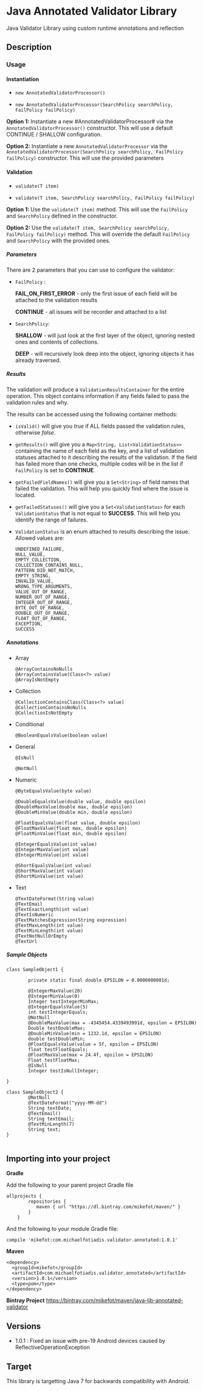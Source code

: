 # Java Annotated Validator Library
Java Validator Library using custom runtime annotations and reflection

## Description

### Usage

#### Instantiation
- `new AnnotatedValidatorProcessor()`

- `new AnnotatedValidatorProcessor(SearchPolicy searchPolicy, FailPolicy failPolicy)`

**Option 1:** Instantiate a new #AnnotatedValidatorProcessor# via the `AnnotatedValidatorProcessor()` constructor. 
This will use a default CONTINUE / SHALLOW configuration.

**Option 2:** Instantiate a new `AnnotatedValidatorProcessor` via the `AnnotatedValidatorProcessor(SearchPolicy searchPolicy, FailPolicy failPolicy)` constructor.
This will use the provided parameters 

#### Validation
- `validate(T item)`

- `validate(T item, SearchPolicy searchPolicy, FailPolicy failPolicy)`

**Option 1:** Use the `validate(T item)` method. 
This will use the `FailPolicy` and `SearchPolicy` defined in the constructor.

**Option 2:** Use the `validate(T item, SearchPolicy searchPolicy, FailPolicy failPolicy)` method.
This will override the default `FailPolicy` and `SearchPolicy` with the provided ones.

##### Parameters
There are 2 parameters that you can use to configure the validator:
- `FailPolicy` :

    **FAIL_ON_FIRST_ERROR** - only the first issue of each field will be attached to the validation results
    
    **CONTINUE** - all issues will be recorder and attached to a list
    
- `SearchPolicy`: 

    **SHALLOW** - will just look at the first layer of the object, ignoring nested ones and contents of collections.
    
    **DEEP** - will recursively look deep into the object, ignoring objects it has already traversed.

##### Results
The validation will produce a `ValidationResultsContainer` for the entire operation. This object contains information if any fields failed to pass the validation rules and why.

The results can be accessed using the following container methods: 

- `isValid()` will give you *true* if ALL fields passed the validation rules, otherwise *false*.

- `getResults()` will give you a `Map<String, List<ValidationStatus>>` containing the name of each field as the key, and a list of validation statuses attached to it describing the results of the validation. If the field has failed more than one checks, multiple codes will be in the list if `FailPolicy` is set to **CONTINUE**.

- `getFailedFieldNames()` will give you a `Set<String>` of field names that failed the validation. This will help you quickly find where the issue is located.

- `getFailedStatuses()` will give you a `Set<ValidationStatus>` for each `ValidationStatus` that is not equal to **SUCCESS**. This will help you identify the range of failures.

- `ValidationStatus` is an enum attached to results describing the issue. Allowed values are:
    
    ```
    UNDEFINED_FAILURE,    
    NULL_VALUE,    
    EMPTY_COLLECTION,    
    COLLECTION_CONTAINS_NULL,    
    PATTERN_DID_NOT_MATCH,    
    EMPTY_STRING,    
    INVALID_VALUE,    
    WRONG_TYPE_ARGUMENTS,    
    VALUE_OUT_OF_RANGE,    
    NUMBER_OUT_OF_RANGE,
    INTEGER_OUT_OF_RANGE,
    BYTE_OUT_OF_RANGE,
    DOUBLE_OUT_OF_RANGE,
    FLOAT_OUT_OF_RANGE,
    EXCEPTION,
    SUCCESS
    ```

##### Annotations
- Array
    ```
    @ArrayContainsNoNulls
    @ArrayContainsValue(Class<?> value)
    @ArrayIsNotEmpty
    ```
- Collection
    ```
    @CollectionContainsClass(Class<?> value)
    @CollectionContainsNoNulls
    @CollectionIsNotEmpty
    ```
- Conditional
    ```
    @BooleanEqualsValue(boolean value)
    ```
- General
    ```
    @IsNull
    
    @NotNull
    ```
- Numeric
    ```
    @ByteEqualsValue(byte value)

    @DoubleEqualsValue(double value, double epsilon)
    @DoubleMaxValue(double max, double epsilon)
    @DoubleMinValue(double min, double epsilon)

    @FloatEqualsValue(float value, double epsilon)
    @FloatMaxValue(float max, double epsilon)
    @FloatMinValue(float min, double epsilon)

    @IntegerEqualsValue(int value)
    @IntegerMaxValue(int value)
    @IntegerMinValue(int value)

    @ShortEqualsValue(int value)
    @ShortMaxValue(int value)
    @ShortMinValue(int value)
    ```
- Text
    ```
    @TextDateFormat(String value)
    @TextEmail
    @TextExactLength(int value)
    @TextIsNumeric
    @TextMatchesExpression(String expression)
    @TextMaxLength(int value)
    @TextMinLength(int value)
    @TextNotNullOrEmpty
    @TextUrl
    ```

##### Sample Objects

```
class SampleObject1 {

        private static final double EPSILON = 0.0000000001d;
        
        @IntegerMaxValue(20)
        @IntegerMinValue(0)
        Integer testIntegerMinMax;
        @IntegerEqualsValue(5)
        int testIntegerEquals;
        @NotNull
        @DoubleMaxValue(max = -4345454.4339493991d, epsilon = EPSILON)
        Double testDoubleMax;
        @DoubleMinValue(min = 1232.1d, epsilon = EPSILON)
        double testDoubleMin;
        @FloatEqualsValue(value = 5f, epsilon = EPSILON)
        float testFloatEquals;
        @FloatMaxValue(max = 24.4f, epsilon = EPSILON)
        Float testFloatMax;
        @IsNull
        Integer testIsNullInteger;

}
```

```
class SampleObject2 {
        @NotNull
        @TextDateFormat("yyyy-MM-dd")
        String textDate;
        @TextEmail()
        String textEmail;
        @TextMinLength(7)
        String text;
}
    
```
## Importing into your project

**Gradle**

Add the following to your parent project Gradle file

```
allprojects {
        repositories {
           maven { url "https://dl.bintray.com/mikefot/maven/" }
        }
    }
```

And the following to your module Gradle file:

`compile 'mikefot:com.michaelfotiadis.validator.annotated:1.0.1'`

**Maven**

```
<dependency>
  <groupId>mikefot</groupId>
  <artifactId>com.michaelfotiadis.validator.annotated</artifactId>
  <version>1.0.1</version>
  <type>pom</type>
</dependency>
```

**Bintray Project**
https://bintray.com/mikefot/maven/java-lib-annotated-validator

## Versions
- 1.0.1 : Fixed an issue with pre-19 Android devices caused by ReflectiveOperationException

## Target
This library is targetting Java 7 for backwards compatibility with Android.
